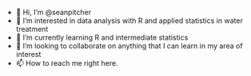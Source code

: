 - 👋 Hi, I’m @seanpitcher
- 👀 I’m interested in data analysis with R and applied statistics in water treatment
- 🌱 I’m currently learning R and intermediate statistics
- 💞️ I’m looking to collaborate on anything that I can learn in my area of interest
- 📫 How to reach me right here. 

<!---
seanpitcher/seanpitcher is a ✨ special ✨ repository because its `README.md` (this file) appears on your GitHub profile.
You can click the Preview link to take a look at your changes.
--->

